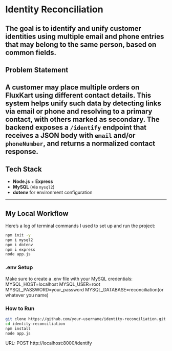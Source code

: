 # Identity Reconciliation
The goal is to identify and unify customer identities using multiple email and phone entries that may belong to the same person, based on common fields.
---

## Problem Statement
A customer may place multiple orders on FluxKart using different contact details. This system helps unify such data by detecting links via email or phone and resolving to a primary contact, with others marked as secondary.
The backend exposes a `/identify` endpoint that receives a JSON body with `email` and/or `phoneNumber`, and returns a normalized contact response.
---

## Tech Stack
- **Node.js** + **Express**
- **MySQL** (via `mysql2`)
- **dotenv** for environment configuration
---

## My Local Workflow
Here’s a log of terminal commands I used to set up and run the project:
```bash
npm init -y
npm i mysql2
npm i dotenv
npm i express
node app.js
```

### .env Setup
Make sure to create a .env file with your MySQL credentials:
MYSQL_HOST=localhost
MYSQL_USER=root
MYSQL_PASSWORD=your_password
MYSQL_DATABASE=reconciliation(or whatever you name)

### How to Run
```bash
git clone https://github.com/your-username/identity-reconciliation.git
cd identity-reconciliation
npm install
node app.js
```

URL: POST http://localhost:8000/identify

